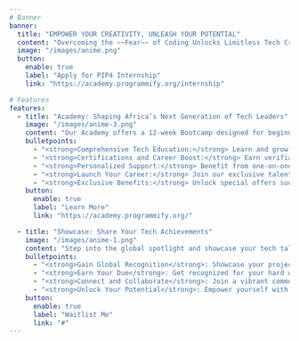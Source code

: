 ```yaml
---
# Banner
banner:
  title: "EMPOWER YOUR CREATIVITY, UNLEASH YOUR POTENTIAL"
  content: "Overcoming the ~~Fear~~ of Coding Unlocks Limitless Tech Creativity. Let's Conquer it Together! 🛠️✨"
  image: "/images/anime.png"
  button:
    enable: true
    label: "Apply for PIP4 Internship"
    link: "https://academy.programmify.org/internship"

# Features
features:
  - title: "Academy: Shaping Africa’s Next Generation of Tech Leaders"
    image: "/images/anime-3.png"
    content: "Our Academy offers a 12-week Bootcamp designed for beginners eager to launch their careers in tech, followed by an intensive 4-month PIP (Programmify Internship Program) for tech talents ready to apply and refine their skills in real-world projects."
    bulletpoints:
      - "<strong>Comprehensive Tech Education:</strong> Learn and grow in-demand tech skills with our immersive Bootcamp and Internship programs, strategically designed to accelerate your career growth."
      - "<strong>Certifications and Career Boost:</strong> Earn verifiable and recognized certifications, receive a personalized recommendation letter, and gain access to exclusive job opportunities and career guidance."
      - "<strong>Personalized Support:</strong> Benefit from one-on-one mentorship, AI-powered learning tools, and flexible online classes that empower you to learn at your own pace without missing any classes."
      - "<strong>Launch Your Career:</strong> Join our exclusive talent pool, connecting you with employers and career opportunities to kickstart your tech career."
      - "<strong>Exclusive Benefits:</strong> Unlock special offers such as discounted laptops, internet data packages, scholarship opportunities, and more to support your educational and career goals."
    button:
      enable: true
      label: "Learn More"
      link: "https://academy.programmify.org/"

  - title: "Showcase: Share Your Tech Achievements"
    image: "/images/anime-1.png"
    content: "Step into the global spotlight and showcase your tech talents! Share your projects, skills, and achievements with a worldwide audience and get the recognition you deserve."
    bulletpoints:
      - "<strong>Gain Global Recognition</strong>: Showcase your projects and skills to a community of techies like you."
      - "<strong>Earn Your Due</strong>: Get recognized for your hard work, dedication, and improvement"
      - "<strong>Connect and Collaborate</strong>: Join a vibrant community of developers from around the world"
      - "<strong>Unlock Your Potential</strong>: Empower yourself with Programmify's resources, support, and opportunities"
    button:
      enable: true
      label: "Waitlist Me"
      link: "#"
---
```

